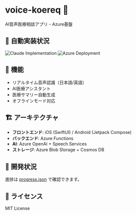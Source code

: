 # voice-koereq 🎤

AI音声医療相談アプリ - Azure基盤

## 🤖 自動実装状況

![Claude Implementation](https://github.com/YOUR_USERNAME/voice-koereq/actions/workflows/01-claude-implementation.yml/badge.svg)
![Azure Deployment](https://github.com/YOUR_USERNAME/voice-koereq/actions/workflows/03-azure-deployment.yml/badge.svg)

## 📱 機能

- リアルタイム音声認識（日本語/英語）
- AI医療アシスタント
- 医療サマリー自動生成
- オフラインモード対応

## 🏗️ アーキテクチャ

- **フロントエンド**: iOS (SwiftUI) / Android (Jetpack Compose)
- **バックエンド**: Azure Functions
- **AI**: Azure OpenAI + Speech Services
- **ストレージ**: Azure Blob Storage + Cosmos DB

## 🚀 開発状況

進捗は [progress.json](./progress.json) で確認できます。

## 📝 ライセンス

MIT License